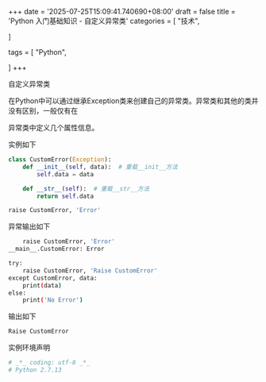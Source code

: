 +++
date = '2025-07-25T15:09:41.740690+08:00'
draft = false
title = 'Python 入门基础知识 - 自定义异常类'
categories = [
    "技术",

]

tags = [
    "Python",

]
+++

自定义异常类

在Python中可以通过继承Exception类来创建自己的异常类。异常类和其他的类并没有区别，一般仅有在

异常类中定义几个属性信息。

实例如下

```py
class CustomError(Exception):
    def __init__(self, data):  # 重载__init__方法
        self.data = data

    def __str__(self):  # 重载__str__方法
        return self.data

```

```bash
raise CustomError, 'Error'
```

异常输出如下

```bash
    raise CustomError, 'Error'
__main__.CustomError: Error
```

```bash
try:
    raise CustomError, 'Raise CustomError'
except CustomError, data:
    print(data)
else:
    print('No Error')
```

输出如下

```bash
Raise CustomError
```

实例环境声明

```bash
# _*_ coding: utf-8 _*_
# Python 2.7.13  

```

